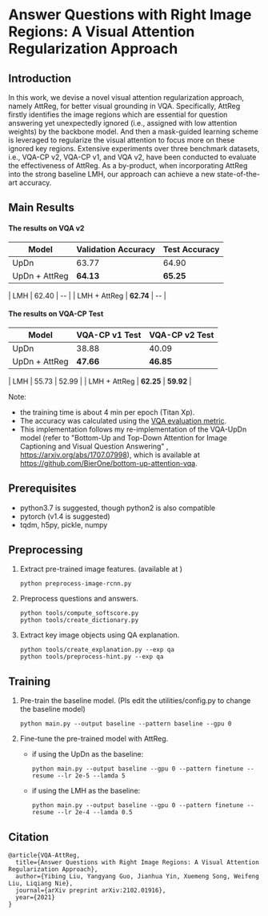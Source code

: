 # Answer Questions with Right Image Regions: A Visual Attention Regularization Approach

## Introduction
In this work, we devise a novel visual attention regularization approach,
namely AttReg, for better visual grounding in VQA. Specifically, AttReg firstly identifies the image
regions which are essential for question answering yet unexpectedly ignored (i.e., assigned with low attention weights) by the backbone
model. And then a mask-guided learning scheme is leveraged to regularize the visual attention to focus more on these ignored key
regions.
Extensive experiments over three benchmark datasets, i.e., VQA-CP v2, VQA-CP
v1, and VQA v2, have been conducted to evaluate the effectiveness of AttReg. As a by-product, when incorporating AttReg into the
strong baseline LMH, our approach can achieve a new state-of-the-art accuracy.
## Main Results

#### The results on VQA v2
| Model| Validation Accuracy | Test Accuracy 
| --- | -- | -- |
| UpDn | 63.77 | 64.90 |
| UpDn + AttReg | **64.13** | **65.25** |

| LMH | 62.40 | -- |
| LMH + AttReg | **62.74** | -- |

#### The results on VQA-CP Test
| Model| VQA-CP v1 Test | VQA-CP v2 Test
| --- | -- | -- |
| UpDn | 38.88 | 40.09 |
| UpDn + AttReg | **47.66** | **46.85** |

| LMH | 55.73 | 52.99 |
| LMH + AttReg | **62.25** | **59.92** |

Note:
- the training time is about 4 min per epoch (Titan Xp).
- The accuracy was calculated using the [VQA evaluation metric](http://www.visualqa.org/evaluation.html).
- This implementation follows my re-implementation of the VQA-UpDn model 
(refer to "Bottom-Up and Top-Down Attention for Image Captioning and Visual Question Answering"
, https://arxiv.org/abs/1707.07998), which is available at https://github.com/BierOne/bottom-up-attention-vqa.


## Prerequisites
- python3.7 is suggested, though python2 is also compatible
- pytorch (v1.4 is suggested)
- tqdm, h5py, pickle, numpy


## Preprocessing
1. Extract pre-trained image features. (available at )
    ```
    python preprocess-image-rcnn.py
    ```
2. Preprocess questions and answers.
    ```
    python tools/compute_softscore.py
    python tools/create_dictionary.py
    ```
3. Extract key image objects using QA explanation.
    ```
    python tools/create_explanation.py --exp qa
    python tools/preprocess-hint.py --exp qa
    ```

## Training
1. Pre-train the baseline model. (Pls edit the utilities/config.py to change the
baseline model)
    ```
    python main.py --output baseline --pattern baseline --gpu 0
    ```
   
2. Fine-tune the pre-trained model with AttReg.
    
    - if using the UpDn as the baseline:
        ```
        python main.py --output baseline --gpu 0 --pattern finetune --resume --lr 2e-5 --lamda 5
        ```
    - if using the LMH as the baseline:
        ```
        python main.py --output baseline --gpu 0 --pattern finetune --resume --lr 2e-4 --lamda 0.5
        ```
## Citation
    @article{VQA-AttReg,
      title={Answer Questions with Right Image Regions: A Visual Attention Regularization Approach},
      author={Yibing Liu, Yangyang Guo, Jianhua Yin, Xuemeng Song, Weifeng Liu, Liqiang Nie},
      journal={arXiv preprint arXiv:2102.01916},
      year={2021}
    }

